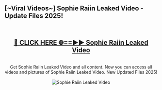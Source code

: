 <h2>[~Viral Videos~] Sophie Raiin Leaked Video - Update Files 2025!</h2>
<br>
<div align="center">
<h2><a href="https://betterlinks.top/A2PfLJ" rel="nofollow">🔴 CLICK HERE 🌐==►► Sophie Raiin Leaked Video</a></h2>
<br>
Get Sophie Raiin Leaked Video and all content. Now you can access all videos and pictures of Sophie Raiin Leaked Video. New Updated Files 2025!
<br>
<br>
<a href="https://betterlinks.top/A2PfLJ" rel="nofollow" data-target="animated-image.originalLink"><img src="https://i.ibb.co.com/WyWwxjT/player-gif2.gif" alt="Sophie Raiin Leaked Video" style="max-width: 100%; display: inline-block;" data-target="animated-image.originalImage"></a>
</div>
<br>

